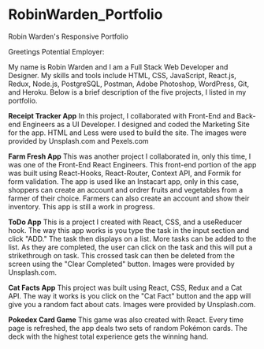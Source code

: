 # RobinWarden_Portfolio
Robin Warden's Responsive Portfolio

Greetings Potential Employer:

My name is Robin Warden and I am a Full Stack Web Developer and Designer. My skills and tools include HTML, CSS, JavaScript, React.js, Redux, Node.js, PostgreSQL, Postman, Adobe Photoshop, WordPress, Git, and Heroku.  Below is a brief description of the five projects, I listed in my portfolio.

<strong>Receipt Tracker App</strong>
In this project, I collaborated with Front-End and Back-end Engineers as a UI Developer.  I designed and coded the Marketing Site for the app.  HTML and Less were used to build the site.  The images were provided by Unsplash.com and Pexels.com

<strong>Farm Fresh App</strong>
This was another project I collaborated in, only this time, I was one of the Front-End React Engineers.  This front-end portion of the app was built using  React-Hooks, React-Router, Context API, and Formik for form validation. The app is used like an Instacart app, only in this case, shoppers can create an account and ordrer fruits and vegetables from a farmer of their choice. Farmers can also create an account and show their inventory.  This app is still a work in progress.

<strong>ToDo App</strong>
This is a project I created with React, CSS, and a useReducer hook.  The way this app works is you type the task in the input section and click "ADD."  The task then displays on a list.  More tasks can be added to the list.  As they are completed, the user can click on the task and this will put a strikethrough on task.  This crossed task can then be deleted from the screen using the "Clear Completed" button.  Images were provided by Unsplash.com.

<strong>Cat Facts App</strong>
This project was built using React, CSS, Redux and a Cat API.  The way it works is you click on the "Cat Fact" button and the app will give you a random fact about cats.  Images were provided by Unsplash.com.

<strong>Pokedex Card Game</strong>
This game was also created with React. Every time page is refreshed, the app deals two sets of random Pokémon cards.  The deck with the highest total experience gets the winning hand.
